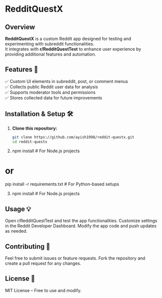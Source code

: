 # RedditQuestX  

## Overview  
**RedditQuestX** is a custom Reddit app designed for testing and experimenting with subreddit functionalities.  
It integrates with **r/RedditQuestTest** to enhance user experience by providing additional features and automation.  

## Features 🚀  
✅ Custom UI elements in subreddit, post, or comment menus  
✅ Collects public Reddit user data for analysis  
✅ Supports moderator tools and permissions  
✅ Stores collected data for future improvements  

## Installation & Setup 🛠  
1. **Clone this repository:**  
   ```sh
   git clone https://github.com/ayish1998/reddit-questx.git
   cd reddit-questx

2. npm install  # For Node.js projects  
# or  
pip install -r requirements.txt  # For Python-based setups  

3. npm install  # For Node.js projects  


## Usage 💡
Open r/RedditQuestTest and test the app functionalities.
Customize settings in the Reddit Developer Dashboard.
Modify the app code and push updates as needed.

## Contributing 🤝
Feel free to submit issues or feature requests.
Fork the repository and create a pull request for any changes.
## License 📜
MIT License – Free to use and modify.

